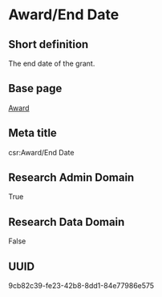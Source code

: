 # Award/End Date
## Short definition
The end date of the grant.
## Base page
[Award](../Objects/Award.md)
## Meta title
csr:Award/End Date
## Research Admin Domain
True
## Research Data Domain
False
## UUID
9cb82c39-fe23-42b8-8dd1-84e77986e575
